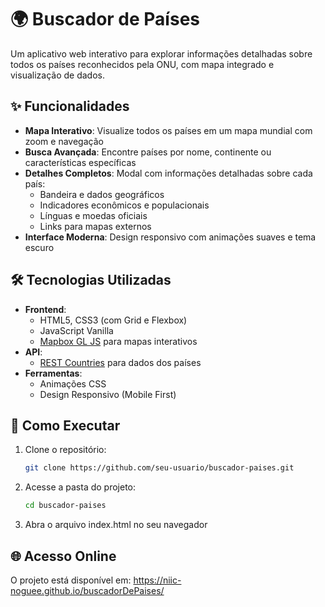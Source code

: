 # 🌍 Buscador de Países

Um aplicativo web interativo para explorar informações detalhadas sobre todos os países reconhecidos pela ONU, com mapa integrado e visualização de dados.

## ✨ Funcionalidades

- **Mapa Interativo**: Visualize todos os países em um mapa mundial com zoom e navegação
- **Busca Avançada**: Encontre países por nome, continente ou características específicas
- **Detalhes Completos**: Modal com informações detalhadas sobre cada país:
  - Bandeira e dados geográficos
  - Indicadores econômicos e populacionais
  - Línguas e moedas oficiais
  - Links para mapas externos
- **Interface Moderna**: Design responsivo com animações suaves e tema escuro

## 🛠 Tecnologias Utilizadas

- **Frontend**:
  - HTML5, CSS3 (com Grid e Flexbox)
  - JavaScript Vanilla
  - [Mapbox GL JS](https://docs.mapbox.com/mapbox-gl-js/api/) para mapas interativos
- **API**:
  - [REST Countries](https://restcountries.com/) para dados dos países
- **Ferramentas**:
  - Animações CSS
  - Design Responsivo (Mobile First)

## 🚀 Como Executar

1. Clone o repositório:
   ```bash
   git clone https://github.com/seu-usuario/buscador-paises.git
2. Acesse a pasta do projeto:
   ```bash
   cd buscador-paises
3. Abra o arquivo index.html no seu navegador 

## 🌐 Acesso Online

O projeto está disponível em: https://niic-noguee.github.io/buscadorDePaises/
